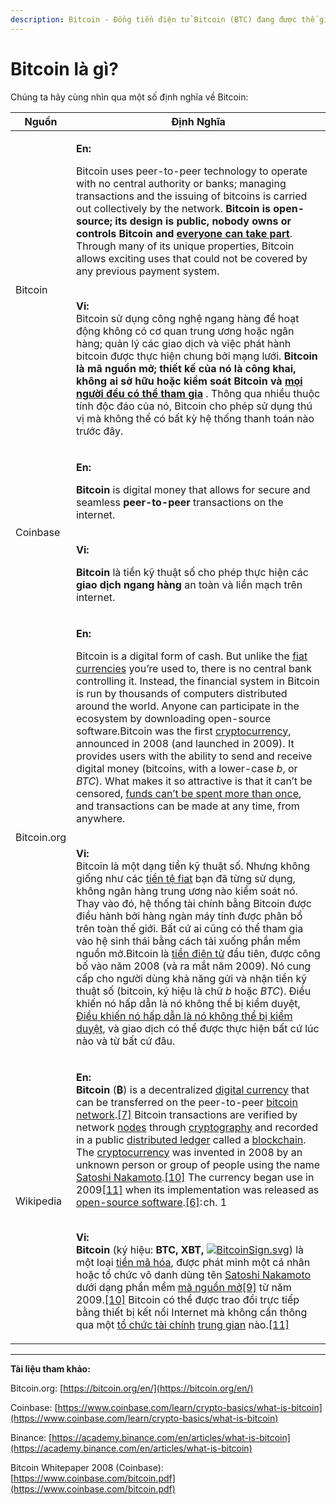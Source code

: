 ```yaml
---
description: Bitcoin - Đồng tiền điện tử Bitcoin (BTC) đang được thế giới suy ngẫm.
---
```


# Bitcoin là gì?

Chúng ta hãy cùng nhìn qua một số định nghĩa về Bitcoin:

| Nguồn       | Định Nghĩa                                                                                                                                                                                                                                                                                                                                                                                                                                                                                                                                                                                                                                                                                                                                                                                                                                                                                                                                                                                                                                                                                                                                                                                                                                                                                                                                                                                                                                                                                                                                                                                                                                                                                                                                                                                                                                                                                                                                                                                                                                                                                                                                                                                                                                                                                                                                                                                                                                                                                                                                                                                                                                                |
| ----------- | --------------------------------------------------------------------------------------------------------------------------------------------------------------------------------------------------------------------------------------------------------------------------------------------------------------------------------------------------------------------------------------------------------------------------------------------------------------------------------------------------------------------------------------------------------------------------------------------------------------------------------------------------------------------------------------------------------------------------------------------------------------------------------------------------------------------------------------------------------------------------------------------------------------------------------------------------------------------------------------------------------------------------------------------------------------------------------------------------------------------------------------------------------------------------------------------------------------------------------------------------------------------------------------------------------------------------------------------------------------------------------------------------------------------------------------------------------------------------------------------------------------------------------------------------------------------------------------------------------------------------------------------------------------------------------------------------------------------------------------------------------------------------------------------------------------------------------------------------------------------------------------------------------------------------------------------------------------------------------------------------------------------------------------------------------------------------------------------------------------------------------------------------------------------------------------------------------------------------------------------------------------------------------------------------------------------------------------------------------------------------------------------------------------------------------------------------------------------------------------------------------------------------------------------------------------------------------------------------------------------------------------------------------- |
| Bitcoin     | <p><strong>En:</strong></p><p>Bitcoin uses peer-to-peer technology to operate with no central authority or banks; managing transactions and the issuing of bitcoins is carried out collectively by the network. <strong>Bitcoin is open-source; its design is public, nobody owns or controls Bitcoin and</strong> <a href="https://bitcoin.org/en/support-bitcoin"><strong>everyone can take part</strong></a>. Through many of its unique properties, Bitcoin allows exciting uses that could not be covered by any previous payment system.</p><p><br><strong>Vi:</strong><br><strong></strong>Bitcoin sử dụng công nghệ ngang hàng để hoạt động không có cơ quan trung ương hoặc ngân hàng; quản lý các giao dịch và việc phát hành bitcoin được thực hiện chung bởi mạng lưới. <strong>Bitcoin là mã nguồn mở; thiết kế của nó là công khai, không ai sở hữu hoặc kiểm soát Bitcoin và</strong> <a href="https://bitcoin.org/en/support-bitcoin"><strong>mọi người đều có thể tham gia</strong></a> . Thông qua nhiều thuộc tính độc đáo của nó, Bitcoin cho phép sử dụng thú vị mà không thể có bất kỳ hệ thống thanh toán nào trước đây.<br></p>                                                                                                                                                                                                                                                                                                                                                                                                                                                                                                                                                                                                                                                                                                                                                                                                                                                                                                                                                                                                                                                                                                                                                                                                                                                                                                                                                                                                                                                                                                   |
| Coinbase    | <p><strong>En:</strong></p><p><strong>Bitcoin</strong> is digital money that allows for secure and seamless <strong>peer-to-peer</strong> transactions on the internet.</p><p><br><strong>Vi:</strong></p><p><strong>Bitcoin</strong> là tiền kỹ thuật số cho phép thực hiện các <strong>giao dịch ngang hàng</strong> an toàn và liền mạch trên internet.</p>                                                                                                                                                                                                                                                                                                                                                                                                                                                                                                                                                                                                                                                                                                                                                                                                                                                                                                                                                                                                                                                                                                                                                                                                                                                                                                                                                                                                                                                                                                                                                                                                                                                                                                                                                                                                                                                                                                                                                                                                                                                                                                                                                                                                                                                                                            |
| Bitcoin.org | <p><strong>En:</strong></p><p>Bitcoin is a digital form of cash. But unlike the <a href="https://academy.binance.com/en/articles/what-is-fiat-currency">fiat currencies</a> you’re used to, there is no central bank controlling it. Instead, the financial system in Bitcoin is run by thousands of computers distributed around the world. Anyone can participate in the ecosystem by downloading open-source software.Bitcoin was the first <a href="https://academy.binance.com/en/articles/what-is-cryptocurrency">cryptocurrency</a>, announced in 2008 (and launched in 2009). It provides users with the ability to send and receive digital money (bitcoins, with a lower-case <em>b</em>, or <em>BTC</em>). What makes it so attractive is that it can’t be censored, <a href="https://academy.binance.com/en/articles/double-spending-explained">funds can’t be spent more than once</a>, and transactions can be made at any time, from anywhere.</p><p><strong></strong><br><strong>Vi:</strong><br><strong></strong>Bitcoin là một dạng tiền kỹ thuật số. Nhưng không giống như các <a href="https://academy.binance.com/vi/articles/what-is-fiat-currency">tiền tệ fiat</a> bạn đã từng sử dụng, không ngân hàng trung ương nào kiểm soát nó. Thay vào đó, hệ thống tài chính bằng Bitcoin được điều hành bởi hàng ngàn máy tính được phân bổ trên toàn thế giới. Bất cứ ai cũng có thể tham gia vào hệ sinh thái bằng cách tải xuống phần mềm nguồn mở.Bitcoin là <a href="https://academy.binance.com/vi/articles/what-is-cryptocurrency">tiền điện tử</a> đầu tiên, được công bố vào năm 2008 (và ra mắt năm 2009). Nó cung cấp cho người dùng khả năng gửi và nhận tiền kỹ thuật số (bitcoin, ký hiệu là chữ <em>b</em> hoặc <em>BTC</em>). Điều khiến nó hấp dẫn là nó không thể bị kiểm duyệt, <a href="https://academy.binance.com/vi/articles/double-spending-explained">Điều khiến nó hấp dẫn là nó không thể bị kiểm duyệt</a>, và giao dịch có thể được thực hiện bất cứ lúc nào và từ bất cứ đâu.</p>                                                                                                                                                                                                                                                                                                                                                                                                                                                                                                                                                                                                                          |
| Wikipedia   | <p><strong>En:</strong><br><strong>Bitcoin</strong> (<strong>₿</strong>) is a decentralized <a href="https://en.wikipedia.org/wiki/Digital_currency">digital currency</a> that can be transferred on the peer-to-peer <a href="https://en.wikipedia.org/wiki/Bitcoin_network">bitcoin network</a>.<a href="https://en.wikipedia.org/wiki/Bitcoin#cite_note-JSC-13">[7]</a> Bitcoin transactions are verified by network <a href="https://en.wikipedia.org/wiki/Node_(networking)">nodes</a> through <a href="https://en.wikipedia.org/wiki/Cryptography">cryptography</a> and recorded in a public <a href="https://en.wikipedia.org/wiki/Distributed_ledger">distributed ledger</a> called a <a href="https://en.wikipedia.org/wiki/Blockchain">blockchain</a>. The <a href="https://en.wikipedia.org/wiki/Cryptocurrency">cryptocurrency</a> was invented in 2008 by an unknown person or group of people using the name <a href="https://en.wikipedia.org/wiki/Satoshi_Nakamoto">Satoshi Nakamoto</a>.<a href="https://en.wikipedia.org/wiki/Bitcoin#cite_note-whoissn-17">[10]</a> The currency began use in 2009<a href="https://en.wikipedia.org/wiki/Bitcoin#cite_note-NY2011-18">[11]</a> when its implementation was released as <a href="https://en.wikipedia.org/wiki/Open-source_software">open-source software</a>.<a href="https://en.wikipedia.org/wiki/Bitcoin#cite_note-Antonopoulos2014-11">[6]</a>: ch. 1 </p><p><br><strong>Vi:</strong><br><strong>Bitcoin</strong> (ký hiệu: <strong>BTC, XBT,</strong> <a href="https://vi.wikipedia.org/wiki/T%E1%BA%ADp_tin:BitcoinSign.svg"><img src="https://upload.wikimedia.org/wikipedia/commons/thumb/b/ba/BitcoinSign.svg/9px-BitcoinSign.svg.png" alt="BitcoinSign.svg"></a>) là một loại <a href="https://vi.wikipedia.org/wiki/Ti%E1%BB%81n_m%C3%A3_h%C3%B3a">tiền mã hóa</a>, được phát minh một cá nhân hoặc tổ chức vô danh dùng tên <a href="https://vi.wikipedia.org/wiki/Satoshi_Nakamoto">Satoshi Nakamoto</a> dưới dạng phần mềm <a href="https://vi.wikipedia.org/wiki/Ph%E1%BA%A7n_m%E1%BB%81m_ngu%E1%BB%93n_m%E1%BB%9F">mã nguồn mở</a><a href="https://vi.wikipedia.org/wiki/Bitcoin#cite_note-9">[9]</a> từ năm 2009.<a href="https://vi.wikipedia.org/wiki/Bitcoin#cite_note-10">[10]</a> Bitcoin có thể được trao đổi trực tiếp bằng thiết bị kết nối Internet mà không cần thông qua một <a href="https://vi.wikipedia.org/wiki/T%E1%BB%95_ch%E1%BB%A9c_t%C3%A0i_ch%C3%ADnh">tổ chức tài chính</a> <a href="https://vi.wikipedia.org/wiki/Trung_gian_t%C3%A0i_ch%C3%ADnh">trung gian</a> nào.<a href="https://vi.wikipedia.org/wiki/Bitcoin#cite_note-11">[11]</a></p> |

****

**Tài liệu tham khảo:**

Bitcoin.org: [https://bitcoin.org/en/](https://bitcoin.org/en/)

Coinbase: [https://www.coinbase.com/learn/crypto-basics/what-is-bitcoin](https://www.coinbase.com/learn/crypto-basics/what-is-bitcoin)

Binance: [https://academy.binance.com/en/articles/what-is-bitcoin](https://academy.binance.com/en/articles/what-is-bitcoin)

Bitcoin Whitepaper 2008 (Coinbase): [https://www.coinbase.com/bitcoin.pdf](https://www.coinbase.com/bitcoin.pdf)
